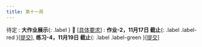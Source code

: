 ```yaml
---
title: 第十一周
---
```


待定
:  **大作业展示**{: .label } :100: \[[具体要求](https://bhpan.buaa.edu.cn/link/AAB63CA8AAE4A048EFB7B6A6F812F3DC39)\]
  : **作业-2，11月17日 截止**{: .label .label-red }\[[提交](https://bhpan.buaa.edu.cn/link/AA94DB7BBE1D9943C3A7C5CA56EE40B17A)\], **练习-4，11月19日 截止**{: .label .label-green }\[[提交](https://bhpan.buaa.edu.cn/link/AA87A22592E7BE42F78362B754E959EE30)\]


<!-- https://bhpan.buaa.edu.cn/link/AA94DB7BBE1D9943C3A7C5CA56EE40B17A
文件夹名：作业-2-提交
有效期限：2023-11-19 23:59 -->


<!-- https://bhpan.buaa.edu.cn/link/AA87A22592E7BE42F78362B754E959EE30
文件夹名：练习-4-提交
有效期限：2023-11-19 23:59 -->

